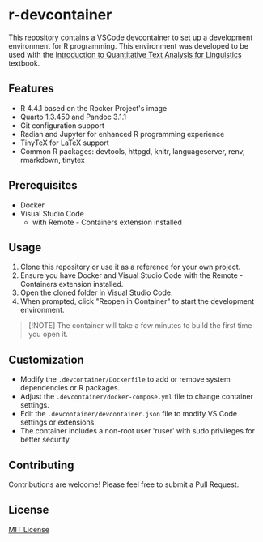 # r-devcontainer

This repository contains a VSCode devcontainer to set up a development environment for R programming. This environment was developed to be used with the [Introduction to Quantitative Text Analysis for Linguistics](https://qtalr.com) textbook.

## Features

- R 4.4.1 based on the Rocker Project's image
- Quarto 1.3.450 and Pandoc 3.1.1
- Git configuration support
- Radian and Jupyter for enhanced R programming experience
- TinyTeX for LaTeX support
- Common R packages: devtools, httpgd, knitr, languageserver, renv, rmarkdown, tinytex

## Prerequisites

- Docker
- Visual Studio Code
  - with Remote - Containers extension installed

## Usage

1. Clone this repository or use it as a reference for your own project.
2. Ensure you have Docker and Visual Studio Code with the Remote - Containers extension installed.
3. Open the cloned folder in Visual Studio Code.
4. When prompted, click "Reopen in Container" to start the development environment.

> [!NOTE] The container will take a few minutes to build the first time you open it.

## Customization

- Modify the `.devcontainer/Dockerfile` to add or remove system dependencies or R packages.
- Adjust the `.devcontainer/docker-compose.yml` file to change container settings.
- Edit the `.devcontainer/devcontainer.json` file to modify VS Code settings or extensions.
- The container includes a non-root user 'ruser' with sudo privileges for better security.

## Contributing

Contributions are welcome! Please feel free to submit a Pull Request.

## License

[MIT License](LICENSE)
